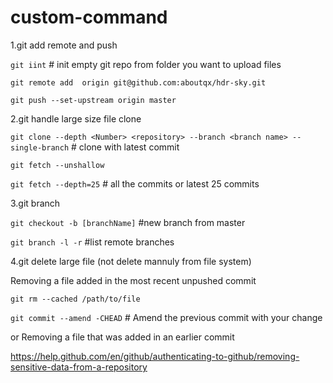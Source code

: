 # custom-command

1.git add remote and push

`git iint` # init empty git repo from folder you want to upload files

`git remote add  origin git@github.com:aboutqx/hdr-sky.git`

`git push --set-upstream origin master`


2.git handle large size file clone

`git clone --depth <Number> <repository> --branch <branch name> --single-branch` # clone with latest commit

`git fetch --unshallow` 

`git fetch --depth=25` # all the commits or latest 25 commits

3.git branch

`git checkout -b [branchName]` #new branch from master 

`git branch -l -r` #list remote branches

4.git delete large file (not delete mannuly from file system)

Removing a file added in the most recent unpushed commit

`git rm --cached /path/to/file`

`git commit --amend -CHEAD` # Amend the previous commit with your change

or Removing a file that was added in an earlier commit

https://help.github.com/en/github/authenticating-to-github/removing-sensitive-data-from-a-repository

